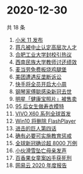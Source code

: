 # 2020-12-30

共 18 条

<!-- BEGIN ZHIHUSEARCH -->
<!-- 最后更新时间 Wed Dec 30 2020 16:12:36 GMT+0800 (CST) -->
1. [小米 11 发布](https://www.zhihu.com/search?q=小米11)
1. [蒋凡被中止认定高层次人才](https://www.zhihu.com/search?q=蒋凡)
1. [合肥工业大学封校引热议](https://www.zhihu.com/search?q=合肥工业大学)
1. [西南民族大学教师讨还绩效](https://www.zhihu.com/search?q=西南民族大学)
1. [麦当劳免费板烧鸡腿堡](https://www.zhihu.com/search?q=麦当劳)
1. [美团遭遇反垄断诉讼](https://www.zhihu.com/search?q=美团)
1. [快手将全员开启大小周](https://www.zhihu.com/search?q=快手大小周)
1. [钢琴家傅聪感染新冠去世](https://www.zhihu.com/search?q=傅聪去世)
1. [明星「健康宝照片」被售卖](https://www.zhihu.com/search?q=健康宝明星)
1. [95 后女生做寿衣模特](https://www.zhihu.com/search?q=寿衣模特)
1. [VIVO X60 系列全球首发](https://www.zhihu.com/search?q=vivox60)
1. [Win10 将删除 FlashPlayer](https://www.zhihu.com/search?q=flash)
1. [进击的巨人第四话](https://www.zhihu.com/search?q=进击的巨人)
1. [确有必要可实施教育惩戒](https://www.zhihu.com/search?q=教育惩戒)
1. [全球新冠确诊超 8000 万例](https://www.zhihu.com/search?q=全球新冠确诊)
1. [小伙滑雪坠亡母亲发声](https://www.zhihu.com/search?q=滑雪坠亡)
1. [百香果女童案凶手获死刑](https://www.zhihu.com/search?q=百香果女童)
1. [网易云 2020 年度报告](https://www.zhihu.com/search?q=网易云)
<!-- END ZHIHUSEARCH -->
